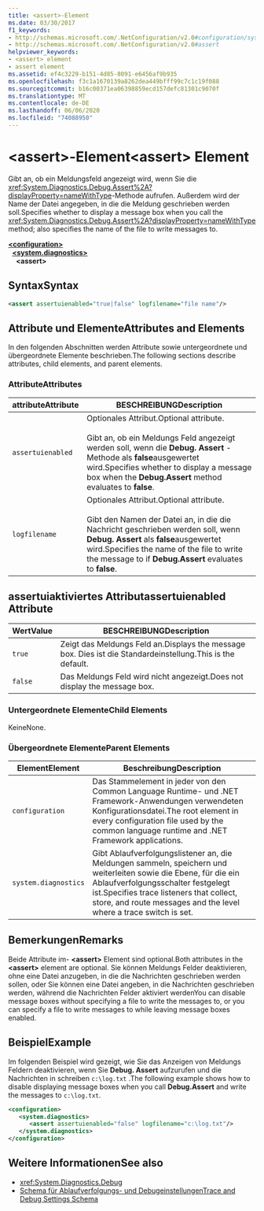 ```yaml
---
title: <assert>-Element
ms.date: 03/30/2017
f1_keywords:
- http://schemas.microsoft.com/.NetConfiguration/v2.0#configuration/system.diagnostics/assert
- http://schemas.microsoft.com/.NetConfiguration/v2.0#assert
helpviewer_keywords:
- <assert> element
- assert element
ms.assetid: ef4c3229-b151-4d85-8091-e6456af9b935
ms.openlocfilehash: f3c1a1670139a8262dea449bfff99c7c1c19f088
ms.sourcegitcommit: b16c00371ea06398859ecd157defc81301c9070f
ms.translationtype: MT
ms.contentlocale: de-DE
ms.lasthandoff: 06/06/2020
ms.locfileid: "74088950"
---
```

# <a name="assert-element"></a><span data-ttu-id="a9968-102">\<assert>-Element</span><span class="sxs-lookup"><span data-stu-id="a9968-102">\<assert> Element</span></span>
<span data-ttu-id="a9968-103">Gibt an, ob ein Meldungsfeld angezeigt wird, wenn Sie die <xref:System.Diagnostics.Debug.Assert%2A?displayProperty=nameWithType>-Methode aufrufen. Außerdem wird der Name der Datei angegeben, in die die Meldung geschrieben werden soll.</span><span class="sxs-lookup"><span data-stu-id="a9968-103">Specifies whether to display a message box when you call the <xref:System.Diagnostics.Debug.Assert%2A?displayProperty=nameWithType> method; also specifies the name of the file to write messages to.</span></span>  

[**\<configuration>**](../configuration-element.md)\
&nbsp;&nbsp;[**\<system.diagnostics>**](system-diagnostics-element.md)\
&nbsp;&nbsp;&nbsp;&nbsp;**\<assert>**

## <a name="syntax"></a><span data-ttu-id="a9968-104">Syntax</span><span class="sxs-lookup"><span data-stu-id="a9968-104">Syntax</span></span>  
  
```xml  
<assert assertuienabled="true|false" logfilename="file name"/>  
```  
  
## <a name="attributes-and-elements"></a><span data-ttu-id="a9968-105">Attribute und Elemente</span><span class="sxs-lookup"><span data-stu-id="a9968-105">Attributes and Elements</span></span>  
 <span data-ttu-id="a9968-106">In den folgenden Abschnitten werden Attribute sowie untergeordnete und übergeordnete Elemente beschrieben.</span><span class="sxs-lookup"><span data-stu-id="a9968-106">The following sections describe attributes, child elements, and parent elements.</span></span>  
  
### <a name="attributes"></a><span data-ttu-id="a9968-107">Attribute</span><span class="sxs-lookup"><span data-stu-id="a9968-107">Attributes</span></span>  
  
|<span data-ttu-id="a9968-108">attribute</span><span class="sxs-lookup"><span data-stu-id="a9968-108">Attribute</span></span>|<span data-ttu-id="a9968-109">BESCHREIBUNG</span><span class="sxs-lookup"><span data-stu-id="a9968-109">Description</span></span>|  
|---------------|-----------------|  
|`assertuienabled`|<span data-ttu-id="a9968-110">Optionales Attribut.</span><span class="sxs-lookup"><span data-stu-id="a9968-110">Optional attribute.</span></span><br /><br /> <span data-ttu-id="a9968-111">Gibt an, ob ein Meldungs Feld angezeigt werden soll, wenn die **Debug. Assert** -Methode als **false**ausgewertet wird.</span><span class="sxs-lookup"><span data-stu-id="a9968-111">Specifies whether to display a message box when the **Debug.Assert** method evaluates to **false**.</span></span>|  
|`logfilename`|<span data-ttu-id="a9968-112">Optionales Attribut.</span><span class="sxs-lookup"><span data-stu-id="a9968-112">Optional attribute.</span></span><br /><br /> <span data-ttu-id="a9968-113">Gibt den Namen der Datei an, in die die Nachricht geschrieben werden soll, wenn **Debug. Assert** als **false**ausgewertet wird.</span><span class="sxs-lookup"><span data-stu-id="a9968-113">Specifies the name of the file to write the message to if **Debug.Assert** evaluates to **false**.</span></span>|  
  
## <a name="assertuienabled-attribute"></a><span data-ttu-id="a9968-114">assertuiaktiviertes Attribut</span><span class="sxs-lookup"><span data-stu-id="a9968-114">assertuienabled Attribute</span></span>  
  
|<span data-ttu-id="a9968-115">Wert</span><span class="sxs-lookup"><span data-stu-id="a9968-115">Value</span></span>|<span data-ttu-id="a9968-116">BESCHREIBUNG</span><span class="sxs-lookup"><span data-stu-id="a9968-116">Description</span></span>|  
|-----------|-----------------|  
|`true`|<span data-ttu-id="a9968-117">Zeigt das Meldungs Feld an.</span><span class="sxs-lookup"><span data-stu-id="a9968-117">Displays the message box.</span></span> <span data-ttu-id="a9968-118">Dies ist die Standardeinstellung.</span><span class="sxs-lookup"><span data-stu-id="a9968-118">This is the default.</span></span>|  
|`false`|<span data-ttu-id="a9968-119">Das Meldungs Feld wird nicht angezeigt.</span><span class="sxs-lookup"><span data-stu-id="a9968-119">Does not display the message box.</span></span>|  
  
### <a name="child-elements"></a><span data-ttu-id="a9968-120">Untergeordnete Elemente</span><span class="sxs-lookup"><span data-stu-id="a9968-120">Child Elements</span></span>  
 <span data-ttu-id="a9968-121">Keine</span><span class="sxs-lookup"><span data-stu-id="a9968-121">None.</span></span>  
  
### <a name="parent-elements"></a><span data-ttu-id="a9968-122">Übergeordnete Elemente</span><span class="sxs-lookup"><span data-stu-id="a9968-122">Parent Elements</span></span>  
  
|<span data-ttu-id="a9968-123">Element</span><span class="sxs-lookup"><span data-stu-id="a9968-123">Element</span></span>|<span data-ttu-id="a9968-124">Beschreibung</span><span class="sxs-lookup"><span data-stu-id="a9968-124">Description</span></span>|  
|-------------|-----------------|  
|`configuration`|<span data-ttu-id="a9968-125">Das Stammelement in jeder von den Common Language Runtime- und .NET Framework-Anwendungen verwendeten Konfigurationsdatei.</span><span class="sxs-lookup"><span data-stu-id="a9968-125">The root element in every configuration file used by the common language runtime and .NET Framework applications.</span></span>|  
|`system.diagnostics`|<span data-ttu-id="a9968-126">Gibt Ablaufverfolgungslistener an, die Meldungen sammeln, speichern und weiterleiten sowie die Ebene, für die ein Ablaufverfolgungsschalter festgelegt ist.</span><span class="sxs-lookup"><span data-stu-id="a9968-126">Specifies trace listeners that collect, store, and route messages and the level where a trace switch is set.</span></span>|  
  
## <a name="remarks"></a><span data-ttu-id="a9968-127">Bemerkungen</span><span class="sxs-lookup"><span data-stu-id="a9968-127">Remarks</span></span>  
 <span data-ttu-id="a9968-128">Beide Attribute im- **\<assert>** Element sind optional.</span><span class="sxs-lookup"><span data-stu-id="a9968-128">Both attributes in the **\<assert>** element are optional.</span></span> <span data-ttu-id="a9968-129">Sie können Meldungs Felder deaktivieren, ohne eine Datei anzugeben, in die die Nachrichten geschrieben werden sollen, oder Sie können eine Datei angeben, in die Nachrichten geschrieben werden, während die Nachrichten Felder aktiviert werden</span><span class="sxs-lookup"><span data-stu-id="a9968-129">You can disable message boxes without specifying a file to write the messages to, or you can specify a file to write messages to while leaving message boxes enabled.</span></span>  
  
## <a name="example"></a><span data-ttu-id="a9968-130">Beispiel</span><span class="sxs-lookup"><span data-stu-id="a9968-130">Example</span></span>  
 <span data-ttu-id="a9968-131">Im folgenden Beispiel wird gezeigt, wie Sie das Anzeigen von Meldungs Feldern deaktivieren, wenn Sie **Debug. Assert** aufzurufen und die Nachrichten in schreiben `c:\log.txt` .</span><span class="sxs-lookup"><span data-stu-id="a9968-131">The following example shows how to disable displaying message boxes when you call **Debug.Assert** and write the messages to `c:\log.txt`.</span></span>  
  
```xml  
<configuration>  
   <system.diagnostics>  
      <assert assertuienabled="false" logfilename="c:\log.txt"/>  
   </system.diagnostics>  
</configuration>  
```  
  
## <a name="see-also"></a><span data-ttu-id="a9968-132">Weitere Informationen</span><span class="sxs-lookup"><span data-stu-id="a9968-132">See also</span></span>

- <xref:System.Diagnostics.Debug>
- [<span data-ttu-id="a9968-133">Schema für Ablaufverfolgungs- und Debugeinstellungen</span><span class="sxs-lookup"><span data-stu-id="a9968-133">Trace and Debug Settings Schema</span></span>](index.md)
